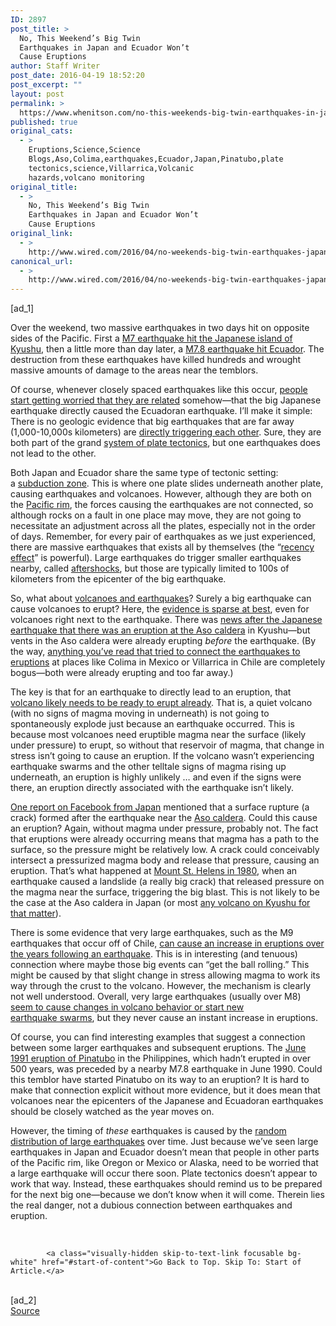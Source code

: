 ```yaml
---
ID: 2897
post_title: >
  No, This Weekend’s Big Twin
  Earthquakes in Japan and Ecuador Won’t
  Cause Eruptions
author: Staff Writer
post_date: 2016-04-19 18:52:20
post_excerpt: ""
layout: post
permalink: >
  https://www.whenitson.com/no-this-weekends-big-twin-earthquakes-in-japan-and-ecuador-wont-cause-eruptions/
published: true
original_cats:
  - >
    Eruptions,Science,Science
    Blogs,Aso,Colima,earthquakes,Ecuador,Japan,Pinatubo,plate
    tectonics,science,Villarrica,Volcanic
    hazards,volcano monitoring
original_title:
  - >
    No, This Weekend’s Big Twin
    Earthquakes in Japan and Ecuador Won’t
    Cause Eruptions
original_link:
  - >
    http://www.wired.com/2016/04/no-weekends-big-twin-earthquakes-japan-ecuador-wont-cause-eruptions/
canonical_url:
  - >
    http://www.wired.com/2016/04/no-weekends-big-twin-earthquakes-japan-ecuador-wont-cause-eruptions/
---
```

 [ad_1]
<br><div id=""><p>Over the weekend, two massive earthquakes in two days hit on opposite sides of the Pacific. First a <a href="http://www.cnn.com/2016/04/14/asia/japan-earthquake/" target="_blank">M7 earthquake hit the Japanese island of Kyushu</a>, then a little more than day later, a <a href="http://www.nytimes.com/glogin?URI=http%3A%2F%2Fwww.nytimes.com%2F2016%2F04%2F19%2Fworld%2Famericas%2Fecuador-earthquake.html%3F_r%3D0" target="_blank">M7.8 earthquake hit Ecuador</a>. The destruction from these earthquakes have killed hundreds and wrought massive amounts of damage to the areas near the temblors.</p>
<p>Of course, whenever closely spaced earthquakes like this occur, <a href="http://www.usatoday.com/story/news/2016/04/17/timing-massive-quakes-around-globe-coincidence/83156262/" target="_blank">people start getting worried that they are related</a> somehow—that the big Japanese earthquake directly caused the Ecuadoran earthquake. I’ll make it simple: There is no geologic evidence that big earthquakes that are far away (1,000-10,000s kilometers) are <a href="http://www.thedailybeast.com/articles/2014/04/02/a-lot-of-earthquakes-have-been-reported-lately-but-scientists-aren-t-worried.html" target="_blank">directly triggering each other</a>. Sure, they are both part of the grand <a href="http://www.pnsn.org/outreach/about-earthquakes/plate-tectonics" target="_blank">system of plate tectonics</a>, but one earthquakes does not lead to the other.</p>
<p>Both Japan and Ecuador share the same type of tectonic setting: a <a href="http://www.livescience.com/43220-subduction-zone-definition.html" target="_blank">subduction zone</a>. This is where one plate slides underneath another plate, causing earthquakes and volcanoes. However, although they are both on the <a href="https://www.uwgb.edu/dutchs/GeolColBk/SmCol/PacificPlateSmColLabel.gif" target="_blank">Pacific rim</a>, the forces causing the earthquakes are not connected, so although rocks on a fault in one place may move, they are not going to necessitate an adjustment across all the plates, especially not in the order of days. Remember, for every pair of earthquakes as we just experienced, there are massive earthquakes that exists all by themselves (the “<a href="http://changingminds.org/explanations/theories/recency_effect.htm" target="_blank">recency effect</a>” is powerful). Large earthquakes do trigger smaller earthquakes nearby, called <a href="http://www.usgs.gov/faq/categories/9827/3346" target="_blank">aftershocks</a>, but those are typically limited to 100s of kilometers from the epicenter of the big earthquake.</p>
<p>So, what about <a href="http://www.wired.com/2008/12/the-volcano-earthquake-connection/" target="_blank">volcanoes and earthquakes</a>? Surely a big earthquake can cause volcanoes to erupt? Here, the <a href="http://blogs.agu.org/magmacumlaude/2011/03/12/why-earthquakes-and-eruptions-are-rarely-linked/" target="_blank">evidence is sparse at best</a>, even for volcanoes right next to the earthquake. There was <a href="http://www.reuters.com/article/us-japan-quake-volcano-idUSKCN0XD01O" target="_blank">news after the Japanese earthquake that there was an eruption at the Aso caldera</a> in Kyushu—but vents in the Aso caldera were already erupting <em>before</em> the earthquake. (By the way, <a href="http://www.wnd.com/2016/04/shake-n-bake-quakes-volcanoes-in-sudden-eruption-spree/" target="_blank">anything you’ve read that tried to connect the earthquakes to eruptions</a> at places like Colima in Mexico or Villarrica in Chile are completely bogus—both were already erupting and too far away.)</p>
<p>The key is that for an earthquake to directly lead to an eruption, that <a href="http://www.wired.com/2012/04/could-people-trigger-a-volcanic-eruption-on-purpose/" target="_blank">volcano likely needs to be ready to erupt already</a>. That is, a quiet volcano (with no signs of magma moving in underneath) is not going to spontaneously explode just because an earthquake occurred. This is because most volcanoes need eruptible magma near the surface (likely under pressure) to erupt, so without that reservoir of magma, that change in stress isn’t going to cause an eruption. If the volcano wasn’t experiencing earthquake swarms and the other telltale signs of magma rising up underneath, an eruption is highly unlikely … and even if the signs were there, an eruption directly associated with the earthquake isn’t likely.</p>
<p><a href="https://www.facebook.com/yosuke.aoki/posts/10207519175995662" target="_blank">One report on Facebook from Japan</a> mentioned that a surface rupture (a crack) formed after the earthquake near the <a href="http://volcano.si.edu/volcano.cfm?vn=282110" target="_blank">Aso caldera</a>. Could this cause an eruption? Again, without magma under pressure, probably not. The fact that eruptions were already occurring means that magma has a path to the surface, so the pressure might be relatively low. A crack could conceivably intersect a pressurized magma body and release that pressure, causing an eruption. That’s what happened at <a href="http://www.geology.sdsu.edu/how_volcanoes_work/Sthelens.html" target="_blank">Mount St. Helens in 1980</a>, when an earthquake caused a landslide (a really big crack) that released pressure on the magma near the surface, triggering the big blast. This is not likely to be the case at the Aso caldera in Japan (or most <a href="http://www.nationmultimedia.com/breakingnews/Experts-doubt-quake-will-impact-volcanoes-in-Japan-30284050.html" target="_blank">any volcano on Kyushu for that matter</a>).</p>
<p>There is some evidence that very large earthquakes, such as the M9 earthquakes that occur off of Chile, <a href="http://www.sciencedirect.com/science/article/pii/S0012821X08007115" target="_blank">can cause an increase in eruptions over the years following an earthquake</a>. This is in interesting (and tenuous) connection where maybe those big events can “get the ball rolling.” This might be caused by that slight change in stress allowing magma to work its way through the crust to the volcano. However, the mechanism is clearly not well understood. Overall, very large earthquakes (usually over M8) <a href="http://www.hawaii247.com/2011/09/08/volcano-watch-can-earthquakes-trigger-volcanic-eruptions/" target="_blank">seem to cause changes in volcano behavior or start new earthquake swarms</a>, but they never cause an instant increase in eruptions.</p>
<p>Of course, you can find interesting examples that suggest a connection between some larger earthquakes and subsequent eruptions. The <a href="http://pubs.usgs.gov/fs/1997/fs113-97/" target="_blank">June 1991 eruption of Pinatubo</a> in the Philippines, which hadn’t erupted in over 500 years, was preceded by a nearby M7.8 earthquake in June 1990. Could this temblor have started Pinatubo on its way to an eruption? It is hard to make that connection explicit without more evidence, but it does mean that volcanoes near the epicenters of the Japanese and Ecuadoran earthquakes should be closely watched as the year moves on.</p>
<p>However, the timing of <em>these</em> earthquakes is caused by the <a href="http://www.wired.com/2013/05/earthquakes-patterns-and-predictions/" target="_blank">random distribution of large earthquakes</a> over time. Just because we’ve seen large earthquakes in Japan and Ecuador doesn’t mean that people in other parts of the Pacific rim, like Oregon or Mexico or Alaska, need to be worried that a large earthquake will occur there soon. Plate tectonics doesn’t appear to work that way. Instead, these earthquakes should remind us to be prepared for the next big one—because we don’t know when it will come. Therein lies the real danger, not a dubious connection between earthquakes and eruption.</p>
<p> </p>

			<a class="visually-hidden skip-to-text-link focusable bg-white" href="#start-of-content">Go Back to Top. Skip To: Start of Article.</a>

			
</div>
<br>[ad_2]
<br><a href="http://www.wired.com/2016/04/no-weekends-big-twin-earthquakes-japan-ecuador-wont-cause-eruptions/">Source </a>
